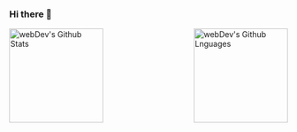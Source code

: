 ### Hi there 👋

<!--
**Yhtiyar/Yhtiyar** is a ✨ _special_ ✨ repository because its `README.md` (this file) appears on your GitHub profile.

Here are some ideas to get you started:

- 🔭 I’m currently working on ...
- 🌱 I’m currently learning ...
- 👯 I’m looking to collaborate on ...
- 🤔 I’m looking for help with ...
- 💬 Ask me about ...
- 📫 How to reach me: ...
- 😄 Pronouns: ...
- ⚡ Fun fact: ...
-->
<!--img align="center" src="https://github-readme-stats.vercel.app/api/top-langs/?username=yhtiyar&theme=<Compact >" /-->
<img height="170em" align="left" alt="webDev's Github Stats" src="https://github-readme-stats.codestackr.vercel.app/api?username=yhtiyar&theme=radical&show_icons=true" />
<img height="170em" align="right" alt="webDev's Github Lnguages" src="https://github-readme-stats-eight-theta.vercel.app/api/top-langs/?username=yhtiyar&theme=radical&layout=compact" />
